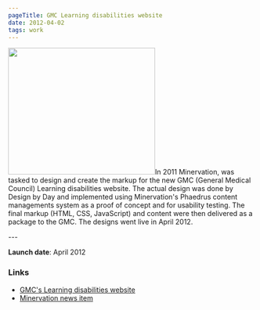 ```yaml
---
pageTitle: GMC Learning disabilities website
date: 2012-04-02
tags: work
---
```

<p><img src="/assets/images/gmc.png" alt="" width="300" height="259" />In 2011 Minervation, was tasked to design and create the markup for the new GMC (General Medical Council) Learning disabilities website. The actual design was done by Design by Day and implemented using Minervation's Phaedrus content managements system as a proof of concept and for usability testing. The final markup (HTML, CSS, JavaScript) and content were then delivered as a package to the GMC. The designs went live in April 2012.</p>
---

<p><strong>Launch date</strong>: April 2012</p>
<h3>Links</h3>
<ul>
<li><a href="http://www.gmc-uk.org/learningdisabilities/">GMC's Learning disabilities website</a></li>
<li><a href="http://www.minervation.com/new-website-to-help-doctors-provide-better-care-for-people-with-learning-disabilities/">Minervation news item</a></li>
</ul>